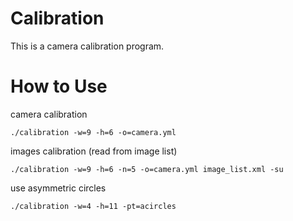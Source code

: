 # Calibration
This is a camera calibration program.

# How to Use
camera calibration
```
./calibration -w=9 -h=6 -o=camera.yml

```

images calibration (read from image list)
```
./calibration -w=9 -h=6 -n=5 -o=camera.yml image_list.xml -su

```

use asymmetric circles
```
./calibration -w=4 -h=11 -pt=acircles
```
